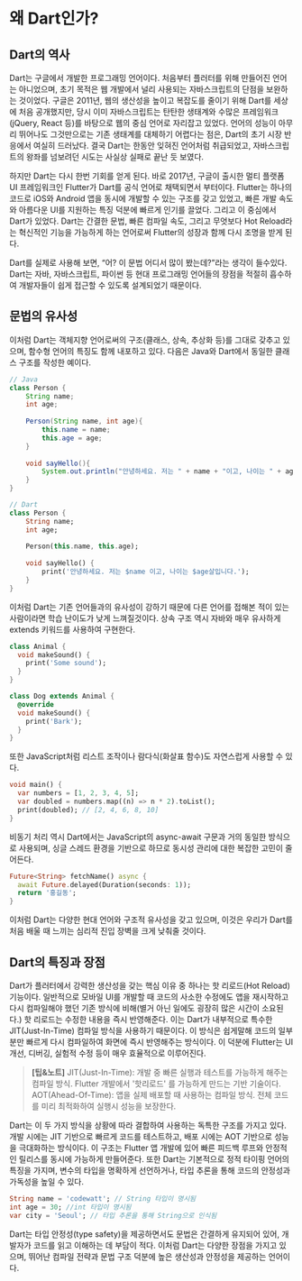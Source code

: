 # 왜 Dart인가?

## Dart의 역사
Dart는 구글에서 개발한 프로그래밍 언어이다. 처음부터 플러터를 위해 만들어진 언어는 아니었으며, 초기 목적은 웹 개발에서 널리 사용되는 자바스크립트의 단점을 보완하는 것이었다. 구글은 2011년, 웹의 생산성을 높이고 복잡도를 줄이기 위해 Dart를 세상에 처음 공개했지만, 당시 이미 자바스크립트는 탄탄한 생태계와 수많은 프레임워크(jQuery, React 등)를 바탕으로 웹의 중심 언어로 자리잡고 있었다. 언어의 성능이 아무리 뛰어나도 그것만으로는 기존 생태계를 대체하기 어렵다는 점은, Dart의 초기 시장 반응에서 여실히 드러났다. 결국 Dart는 한동안 잊혀진 언어처럼 취급되었고, 자바스크립트의 왕좌를 넘보려던 시도는 사실상 실패로 끝난 듯 보였다.

하지만 Dart는 다시 한번 기회를 얻게 된다. 바로 2017년, 구글이 출시한 멀티 플랫폼 UI 프레임워크인 Flutter가 Dart를 공식 언어로 채택되면서 부터이다. Flutter는 하나의 코드로 iOS와 Android 앱을 동시에 개발할 수 있는 구조를 갖고 있었고, 빠른 개발 속도와 아름다운 UI를 지원하는 특징 덕분에 빠르게 인기를 끌었다. 그리고 이 중심에서 Dart가 있었다. Dart는 간결한 문법, 빠른 컴파일 속도, 그리고 무엇보다 Hot Reload라는 혁신적인 기능을 가능하게 하는 언어로써 Flutter의 성장과 함께 다시 조명을 받게 된다.

Dart를 실제로 사용해 보면, “어? 이 문법 어디서 많이 봤는데?”라는 생각이 들수있다. Dart는 자바, 자바스크립트, 파이썬 등 현대 프로그래밍 언어들의 장점을 적절히 흡수하여 개발자들이 쉽게 접근할 수 있도록 설계되었기 때문이다.

## 문법의 유사성
이처럼 Dart는 객체지향 언어로써의 구조(클래스, 상속, 추상화 등)를 그대로 갖추고 있으며, 함수형 언어의 특징도 함께 내포하고 있다. 다음은 Java와 Dart에서 동일한 클래스 구조를 작성한 예이다.

```java
// Java
class Person {
	String name;
	int age;
	
	Person(String name, int age){
	    this.name = name;
	    this.age = age;
	}
	
	void sayHello(){
	    System.out.println("안녕하세요. 저는 " + name + "이고, 나이는 " + age + "살입니다.");
	}
}
```

```dart
// Dart
class Person {
	String name;
	int age;
	
	Person(this.name, this.age);
	
	void sayHello() {
		print('안녕하세요. 저는 $name 이고, 나이는 $age살입니다.');
	}
}
```

이처럼 Dart는 기존 언어들과의 유사성이 강하기 때문에 다른 언어를 접해본 적이 있는 사람이라면 학습 난이도가 낮게 느껴질것이다. 상속 구조 역시 자바와 매우 유사하게 extends 키워드를 사용하여 구현한다.

```dart
class Animal {
  void makeSound() {
    print('Some sound');
  }
}

class Dog extends Animal {
  @override
  void makeSound() {
    print('Bark');
  }
}
```

또한 JavaScript처럼 리스트 조작이나 람다식(화살표 함수)도 자연스럽게 사용할 수 있다.

```dart
void main() {
  var numbers = [1, 2, 3, 4, 5];
  var doubled = numbers.map((n) => n * 2).toList();
  print(doubled); // [2, 4, 6, 8, 10]
}
```

비동기 처리 역시 Dart에서는 JavaScript의 async-await 구문과 거의 동일한 방식으로 사용되며, 싱글 스레드 환경을 기반으로 하므로 동시성 관리에 대한 복잡한 고민이 줄어든다.

```dart
Future<String> fetchName() async {
  await Future.delayed(Duration(seconds: 1));
  return '홍길동';
}
```

이처럼 Dart는 다양한 현대 언어와 구조적 유사성을 갖고 있으며, 이것은 우리가 Dart를 처음 배울 때 느끼는 심리적 진입 장벽을 크게 낮춰줄 것이다.

## Dart의 특징과 장점
Dart가 플러터에서 강력한 생산성을 갖는 핵심 이유 중 하나는 핫 리로드(Hot Reload) 기능이다. 일반적으로 모바일 UI를 개발할 때 코드의 사소한 수정에도 앱을 재시작하고 다시 컴파일해야 했던 기존 방식에 비해(별거 아닌 일에도 굉장히 많은 시간이 소요된다.) 핫 리로드는 수정한 내용을 즉시 반영해준다. 이는 Dart가 내부적으로 특수한 JIT(Just-In-Time) 컴파일 방식을 사용하기 때문이다. 이 방식은 쉽게말해 코드의 일부분만 빠르게 다시 컴파일하여 화면에 즉시 반영해주는 방식이다. 이 덕분에 Flutter는 UI 개선, 디버깅, 실험적 수정 등이 매우 효율적으로 이루어진다.

>**[팁&노트]**
JIT(Just-In-Time): 개발 중 빠른 실행과 테스트를 가능하게 해주는 컴파일 방식. Flutter 개발에서 '핫리로드' 를 가능하게 만드는 기반 기술이다. <br>
>AOT(Ahead-Of-Time): 앱을 실제 배포할 때 사용하는 컴파일 방식. 전체 코드를 미리 최적화하여 실행시 성능을 보장한다.

Dart는 이 두 가지 방식을 상황에 따라 결합하여 사용하는 독특한 구조를 가지고 있다. 개발 시에는 JIT 기반으로 빠르게 코드를 테스트하고, 배포 시에는 AOT 기반으로 성능을 극대화하는 방식이다. 이 구조는 Flutter 앱 개발에 있어 빠른 피드백 루프와 안정적인 릴리스를 동시에 가능하게 만들어준다. 또한 Dart는 기본적으로 정적 타이핑 언어의 특징을 가지며, 변수의 타입을 명확하게 선언하거나, 타입 추론을 통해 코드의 안정성과 가독성을 높일 수 있다. 

```dart
String name = 'codewatt'; // String 타입이 명시됨
int age = 30; //int 타입이 명시됨
var city = 'Seoul'; // 타입 추론을 통해 String으로 인식됨
```

Dart는 타입 안정성(type safety)을 제공하면서도 문법은 간결하게 유지되어 있어, 개발자가 코드를 읽고 이해하는 데 부담이 적다. 이처럼 Dart는 다양한 장점을 가지고 있으며, 뛰어난 컴파일 전략과 문법 구조 덕분에 높은 생산성과 안정성을 제공하는 언어이다.